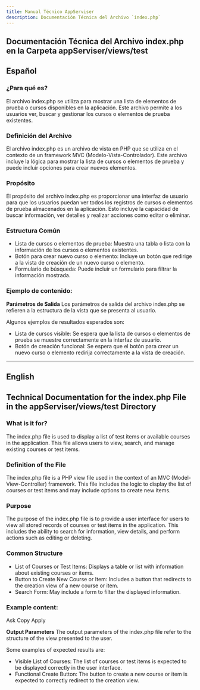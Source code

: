 ```yaml
---
title: Manual Técnico AppServiser
description: Documentación Técnica del Archivo `index.php`
---
```


## Documentación Técnica del Archivo index.php en la Carpeta appServiser/views/test

## Español

### ¿Para qué es?
El archivo index.php se utiliza para mostrar una lista de elementos de prueba o cursos disponibles en la aplicación. Este archivo permite a los usuarios ver, buscar y gestionar los cursos o elementos de prueba existentes.

### Definición del Archivo
El archivo index.php es un archivo de vista en PHP que se utiliza en el contexto de un framework MVC (Modelo-Vista-Controlador). Este archivo incluye la lógica para mostrar la lista de cursos o elementos de prueba y puede incluir opciones para crear nuevos elementos.

### Propósito
El propósito del archivo index.php es proporcionar una interfaz de usuario para que los usuarios puedan ver todos los registros de cursos o elementos de prueba almacenados en la aplicación. Esto incluye la capacidad de buscar información, ver detalles y realizar acciones como editar o eliminar.

### Estructura Común
- Lista de cursos o elementos de prueba: Muestra una tabla o lista con la información de los cursos o elementos existentes.
- Botón para crear nuevo curso o elemento: Incluye un botón que redirige a la vista de creación de un nuevo curso o elemento.
- Formulario de búsqueda: Puede incluir un formulario para filtrar la información mostrada.

### Ejemplo de contenido:
**Parámetros de Salida**
Los parámetros de salida del archivo index.php se refieren a la estructura de la vista que se presenta al usuario. 

Algunos ejemplos de resultados esperados son:
- Lista de cursos visible: Se espera que la lista de cursos o elementos de prueba se muestre correctamente en la interfaz de usuario.
- Botón de creación funcional: Se espera que el botón para crear un nuevo curso o elemento redirija correctamente a la vista de creación.

---

## English

## Technical Documentation for the index.php File in the appServiser/views/test Directory

### What is it for?
The index.php file is used to display a list of test items or available courses in the application. This file allows users to view, search, and manage existing courses or test items.

### Definition of the File
The index.php file is a PHP view file used in the context of an MVC (Model-View-Controller) framework. This file includes the logic to display the list of courses or test items and may include options to create new items.

### Purpose
The purpose of the index.php file is to provide a user interface for users to view all stored records of courses or test items in the application. This includes the ability to search for information, view details, and perform actions such as editing or deleting.

### Common Structure
- List of Courses or Test Items: Displays a table or list with information about existing courses or items.
- Button to Create New Course or Item: Includes a button that redirects to the creation view of a new course or item.
- Search Form: May include a form to filter the displayed information.

### Example content:
Ask
Copy
Apply

**Output Parameters**
The output parameters of the index.php file refer to the structure of the view presented to the user. 

Some examples of expected results are:
- Visible List of Courses: The list of courses or test items is expected to be displayed correctly in the user interface.
- Functional Create Button: The button to create a new course or item is expected to correctly redirect to the creation view.